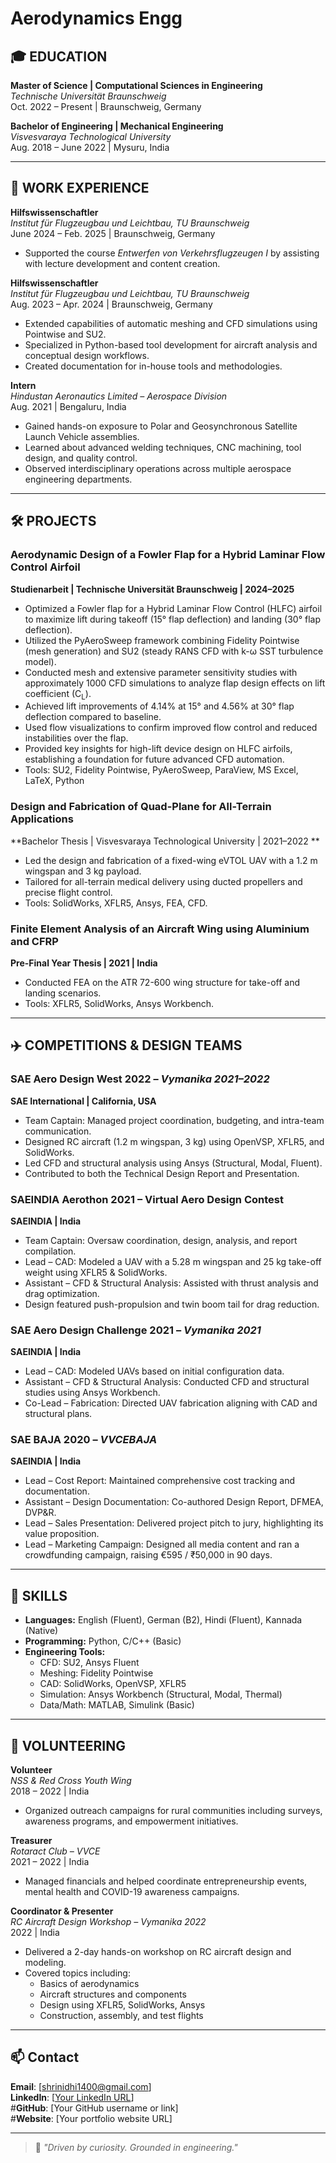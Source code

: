 # Aerodynamics Engg

## 🎓 EDUCATION

**Master of Science | Computational Sciences in Engineering**  
*Technische Universität Braunschweig*  
Oct. 2022 – Present | Braunschweig, Germany

**Bachelor of Engineering | Mechanical Engineering**  
*Visvesvaraya Technological University*  
Aug. 2018 – June 2022 | Mysuru, India

---

## 💼 WORK EXPERIENCE

**Hilfswissenschaftler**  
*Institut für Flugzeugbau und Leichtbau, TU Braunschweig*  
June 2024 – Feb. 2025 | Braunschweig, Germany  
- Supported the course *Entwerfen von Verkehrsflugzeugen I* by assisting with lecture development and content creation.

**Hilfswissenschaftler**  
*Institut für Flugzeugbau und Leichtbau, TU Braunschweig*  
Aug. 2023 – Apr. 2024 | Braunschweig, Germany  
- Extended capabilities of automatic meshing and CFD simulations using Pointwise and SU2.  
- Specialized in Python-based tool development for aircraft analysis and conceptual design workflows.  
- Created documentation for in-house tools and methodologies.

**Intern**  
*Hindustan Aeronautics Limited – Aerospace Division*  
Aug. 2021 | Bengaluru, India  
- Gained hands-on exposure to Polar and Geosynchronous Satellite Launch Vehicle assemblies.  
- Learned about advanced welding techniques, CNC machining, tool design, and quality control.  
- Observed interdisciplinary operations across multiple aerospace engineering departments.

---

## 🛠 PROJECTS

### Aerodynamic Design of a Fowler Flap for a Hybrid Laminar Flow Control Airfoil  
**Studienarbeit | Technische Universität Braunschweig | 2024–2025**

- Optimized a Fowler flap for a Hybrid Laminar Flow Control (HLFC) airfoil to maximize lift during takeoff (15° flap deflection) and landing (30° flap deflection).
- Utilized the PyAeroSweep framework combining Fidelity Pointwise (mesh generation) and SU2 (steady RANS CFD with k-ω SST turbulence model).
- Conducted mesh and extensive parameter sensitivity studies with approximately 1000 CFD simulations to analyze flap design effects on lift coefficient (C<sub>L</sub>).
- Achieved lift improvements of 4.14% at 15° and 4.56% at 30° flap deflection compared to baseline. 
- Used flow visualizations to confirm improved flow control and reduced instabilities over the flap.
- Provided key insights for high-lift device design on HLFC airfoils, establishing a foundation for future advanced CFD automation.
- Tools: SU2, Fidelity Pointwise, PyAeroSweep, ParaView, MS Excel, LaTeX, Python

### Design and Fabrication of Quad-Plane for All-Terrain Applications  
**Bachelor Thesis | Visvesvaraya Technological University | 2021–2022 **  
- Led the design and fabrication of a fixed-wing eVTOL UAV with a 1.2 m wingspan and 3 kg payload.  
- Tailored for all-terrain medical delivery using ducted propellers and precise flight control.  
- Tools: SolidWorks, XFLR5, Ansys, FEA, CFD.

### Finite Element Analysis of an Aircraft Wing using Aluminium and CFRP  
**Pre-Final Year Thesis | 2021 | India**  
- Conducted FEA on the ATR 72-600 wing structure for take-off and landing scenarios.  
- Tools: XFLR5, SolidWorks, Ansys Workbench.

---

## ✈️ COMPETITIONS & DESIGN TEAMS

### SAE Aero Design West 2022 – *Vymanika 2021–2022*  
**SAE International | California, USA**  
- Team Captain: Managed project coordination, budgeting, and intra-team communication.  
- Designed RC aircraft (1.2 m wingspan, 3 kg) using OpenVSP, XFLR5, and SolidWorks.  
- Led CFD and structural analysis using Ansys (Structural, Modal, Fluent).  
- Contributed to both the Technical Design Report and Presentation.

### SAEINDIA Aerothon 2021 – Virtual Aero Design Contest  
**SAEINDIA | India**  
- Team Captain: Oversaw coordination, design, analysis, and report compilation.  
- Lead – CAD: Modeled a UAV with a 5.28 m wingspan and 25 kg take-off weight using XFLR5 & SolidWorks.  
- Assistant – CFD & Structural Analysis: Assisted with thrust analysis and drag optimization.  
- Design featured push-propulsion and twin boom tail for drag reduction.

### SAE Aero Design Challenge 2021 – *Vymanika 2021*  
**SAEINDIA | India**  
- Lead – CAD: Modeled UAVs based on initial configuration data.  
- Assistant – CFD & Structural Analysis: Conducted CFD and structural studies using Ansys Workbench.  
- Co-Lead – Fabrication: Directed UAV fabrication aligning with CAD and structural plans.

### SAE BAJA 2020 – *VVCEBAJA*  
**SAEINDIA | India**  
- Lead – Cost Report: Maintained comprehensive cost tracking and documentation.  
- Assistant – Design Documentation: Co-authored Design Report, DFMEA, DVP&R.  
- Lead – Sales Presentation: Delivered project pitch to jury, highlighting its value proposition.  
- Lead – Marketing Campaign: Designed all media content and ran a crowdfunding campaign, raising €595 / ₹50,000 in 90 days.

---

## 🧠 SKILLS

- **Languages:** English (Fluent), German (B2), Hindi (Fluent), Kannada (Native)  
- **Programming:** Python, C/C++ (Basic)  
- **Engineering Tools:**  
  - CFD: SU2, Ansys Fluent  
  - Meshing: Fidelity Pointwise  
  - CAD: SolidWorks, OpenVSP, XFLR5  
  - Simulation: Ansys Workbench (Structural, Modal, Thermal)  
  - Data/Math: MATLAB, Simulink (Basic)  

---

## 🤝 VOLUNTEERING

**Volunteer**  
*NSS & Red Cross Youth Wing*  
2018 – 2022 | India  
- Organized outreach campaigns for rural communities including surveys, awareness programs, and empowerment initiatives.

**Treasurer**  
*Rotaract Club – VVCE*  
2021 – 2022 | India  
- Managed financials and helped coordinate entrepreneurship events, mental health and COVID-19 awareness campaigns.

**Coordinator & Presenter**  
*RC Aircraft Design Workshop – Vymanika 2022*  
2022 | India  
- Delivered a 2-day hands-on workshop on RC aircraft design and modeling.  
- Covered topics including:  
  - Basics of aerodynamics  
  - Aircraft structures and components  
  - Design using XFLR5, SolidWorks, Ansys  
  - Construction, assembly, and test flights

---

## 📫 Contact

**Email**: [shrinidhi1400@gmail.com]  
**LinkedIn**: [[Your LinkedIn URL](https://www.linkedin.com/in/shrinidhihm/)]  
#**GitHub**: [Your GitHub username or link]  
#**Website**: [Your portfolio website URL]

---

> 🚀 _"Driven by curiosity. Grounded in engineering."_  
